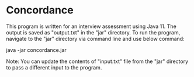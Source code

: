 # Concordance

This program is written for an interview assessment using Java 11. The output is saved as "output.txt" in the "jar" directory. To run the program, navigate to the "jar" directory via command line and use below command:

java -jar concordance.jar


Note: You can update the contents of "input.txt" file from the "jar" directory to pass a different input to the program.
